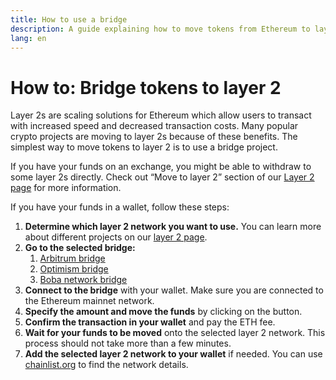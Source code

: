 ```yaml
---
title: How to use a bridge
description: A guide explaining how to move tokens from Ethereum to layer 2 using a bridge.
lang: en
---
```


# How to: Bridge tokens to layer 2

Layer 2s are scaling solutions for Ethereum which allow users to transact with increased speed and decreased transaction costs. Many popular crypto projects are moving to layer 2s because of these benefits. The simplest way to move tokens to layer 2 is to use a bridge project.

If you have your funds on an exchange, you might be able to withdraw to some layer 2s directly. Check out “Move to layer 2” section of our  [Layer 2 page](https://ethereum.org/en/layer-2/) for more information.

If you have your funds in a wallet, follow these steps:

1. **Determine which layer 2 network you want to use.** You can learn more about different projects on our [layer 2 page](https://ethereum.org/en/layer-2/).
2. **Go to the selected bridge:**
    1. [Arbitrum bridge](https://bridge.arbitrum.io/?l2ChainId=42161)
    2. [Optimism bridge](https://app.optimism.io/bridge/deposit)
    3. [Boba network bridge](https://gateway.boba.network/)
3. **Connect to the bridge** with your wallet. Make sure you are connected to the Ethereum mainnet network. 
4. **Specify the amount and move the funds** by clicking on the button.
5. **Confirm the transaction in your wallet** and pay the ETH fee.
6. **Wait for your funds to be moved** onto the selected layer 2 network. This process should not take more than a few minutes.
7. **Add the selected layer 2 network to your wallet** if needed. You can use [chainlist.org](http://chainlist.org) to find the network details.
